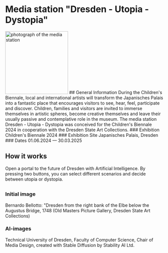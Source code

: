 # Media station "Dresden - Utopia - Dystopia"

<img src="[drawing.jpg](https://japanisches-palais.skd.museum/fileadmin/_processed_/6/0/csm_020624killig178_db49e2398a.jpg)" alt="photograph of the media station" width="200"/>
## General Information
During the Children's Biennale, local and international artists will transform the Japanisches Palais into a fantastic place that encourages visitors to see, hear, feel, participate and discover. Children, families and visitors are invited to immerse themselves in artistic spheres, become creative themselves and leave their usually passive and contemplative role in the museum. The media station Dresden - Utopia - Dystopia was conceived for the Children's Biennale 2024 in cooperation with the Dresden State Art Collections.
### Exhibition
Children's Biennale 2024
### Exhibition Site
Japanisches Palais, Dresden
### Dates
01.06.2024 — 30.03.2025

## How it works
Open a portal to the future of Dresden with Artificial Intelligence.
By pressing two buttons, you can select different scenarios and decide between utopia or dystopia.

## 
### Initial image
Bernardo Bellotto: "Dresden from the right bank of the Elbe below the Augustus Bridge, 1748 (Old Masters Picture Gallery, Dresden State Art Collections)
### AI-images
Technical University of Dresden, Faculty of Computer Science, Chair of Media Design, created with Stable Diffusion by Stability AI Ltd.



